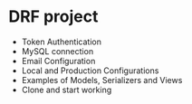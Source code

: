 <h1>DRF project </h1>
<ul>
  <li>Token Authentication </li>
  <li>MySQL connection</li>
  <li>Email Configuration</li>
  <li>Local and Production Configurations</li>
  <li>Examples of Models, Serializers and Views</li>
  <li>Clone and start working</li>
</ul>
